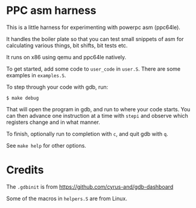PPC asm harness
===============

This is a little harness for experimenting with powerpc asm (ppc64le).

It handles the boiler plate so that you can test small snippets of asm for calculating
various things, bit shifts, bit tests etc.

It runs on x86 using qemu and ppc64le natively.

To get started, add some code to `user_code` in `user.S`. There are some examples in
`examples.S`.

To step through your code with gdb, run:
```
$ make debug
```

That will open the program in gdb, and run to where your code starts. You can then advance
one instruction at a time with `stepi` and observe which registers change and in what
manner.

To finish, optionally run to completion with `c`, and quit gdb with `q`.

See `make help` for other options.

Credits
=======

The `.gdbinit` is from https://github.com/cyrus-and/gdb-dashboard

Some of the macros in `helpers.S` are from Linux.
